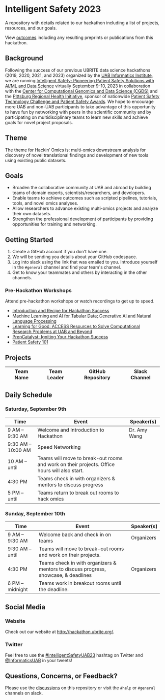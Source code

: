 # Intelligent Safety 2023

A repository with details related to our hackathon including a list of projects, resources, and our goals.

View [outcomes](#hackathon-outcomes) including any resulting preprints or publications from this hackathon.


## Background

Following the success of our previous UBRITE data science hackathons (2019, 2020, 2021, and 2023) organized by the [UAB Informatics Institute](https://www.uab.edu/medicine/informatics/), we are running [Intelligent Safety: Pioneering Patient Safety Solutions with AI/ML and Data Science](https://hackathon.ubrite.org/hackathon-2023/) virtually September 9-10, 2023 in collaboration with the [Center for Computational Genomics and Data Science (CGDS)](https://sites.uab.edu/cgds/) and the [Pittsburg Regional Health Initiative](https://www.prhi.org/), sponsor of nationwide [Patient Safety Technology Challenge and Patient Safety Awards](https://www.patientsafetytech.com/). We hope to encourage more UAB and non-UAB participants to take advantage of this opportunity to have fun by networking with peers in the scientific community and by participating on multidisciplinary teams to learn new skills and achieve goals for novel project proposals.

## Theme

The theme for Hackin’ Omics is: multi-omics downstream analysis for discovery of novel translational findings and development of new tools using existing public datasets. 

## Goals

- Broaden the collaborative community at UAB and abroad by building teams of domain experts, scientists/researchers, and developers.
- Enable teams to achieve outcomes such as scripted pipelines, tutorials, tools, and novel omics analyses.
- Allow researchers to advance existing multi-omics projects and analyze their own datasets.
- Strengthen the professional development of participants by providing opportunities for training and networking.

## Getting Started

1. Create a GitHub account if you don't have one.
2. We will be sending you details about your GitHub codespace.
3. Log into slack using the link that was emailed to you. Introduce yourself in the `#general` channel and find your team's channel.
4. Get to know your teammates and others by interacting in the other channels.

### Pre-Hackathon Workshops

Attend pre-hackathon workshops or watch recordings to get up to speed.

- [Introduction and Recipe for Hackathon Success](https://uab.zoom.us/rec/share/CYeQe4SqVFMuud4OqE5vmzJb1bzJBDdzd_F5CvlHJ9of59AJyqszisa1EUawURgC.iJK7bW0OIxhLsK2t)
- [Machine Learning and AI for Tabular Data; Generative AI and Natural Language Processing](https://uab.zoom.us/rec/share/H5D_-dOsoYpC8Oa6Wu2lfJpiwWyPRJFWZBYWPmDnKAk3ldmbpcRY2jk0kQ8h7IdI.paJ15IXu3nasXf3W)
- [Learning for Good: ACCESS Resources to Solve Computational Research Problems at UAB and Beyond](https://uab.zoom.us/rec/share/d6UX5qA27OzpfZ3l73dYYZ5sGrRVJf-nZqZ-O95BtxX-hZeAQuICH7jbMm-zYSh3.lZySbTXQVHLd6nIK)
- [PrepCatalyst: Igniting Your Hackathon Success](https://mediaspace.uab.edu/media/PrepCatalystA+Igniting+Your+Hackathon+Success+-+Hackathon+2023/1_2zlcg0nt)
- [Patient Safety 101](https://mediaspace.uab.edu/media/Patient+Safety+101+-+Hackathon+2023/1_2yhmmcaq)

## Projects

|Team Name                                        |Team Leader                  |GitHub Repository                              |Slack Channel              |
|-------------------------------------------------|-----------------------------|-----------------------------------------------|---------------------------|

## Daily Schedule

### Saturday, September 9th

|Time              |Event                                                                                       |Speaker(s)        |
|-------------------|--------------------------------------------------------------------------------------------|------------------|
|9 AM – 9:30 AM     |Welcome and Introduction to Hackathon                                                       |Dr. Amy Wang      |
|9:30 AM – 10:00 AM |Speed Networking                                                                            |                  |
|10 AM – until      |Teams will move to break-out rooms and work on their projects. Office hours will also start.|                  |
|4:30 PM            |Teams check in with organizers & mentors to discuss progress                                |                  |
|5 PM – until       |Teams return to break out rooms to hack omics                                               |                  |

### Sunday, September 10th

|Time           |Event                                                                              |Speaker(s)     |
|---------------|-----------------------------------------------------------------------------------|---------------|
|9 AM – 9:30 AM |Welcome back and check in on teams                                                 |Organizers     |
|9:30 AM – until|Teams will move to break-out rooms and work on their projects.                     |               |
|4:30 PM        |Teams check in with organizers & mentors to discuss progress, showcase, & deadlines|Organizers     |
|6 PM – midnight|Teams work in breakout rooms until the deadline.                                   |               |


## Social Media

### Website

Check out our website at http://hackathon.ubrite.org/.

### Twitter

Feel free to use the [#IntelligentSafetyUAB23](https://twitter.com/hashtag/IntelligentSafetyUAB23) hashtag on Twitter and [@InformaticsUAB](https://twitter.com/InformaticsUAB) in your tweets!

## Questions, Concerns, or Feedback?

Please use the [discussions](https://github.com/u-brite/intelligent-safety/discussions) on this repository or visit the `#help` or `#general` channels on slack.


